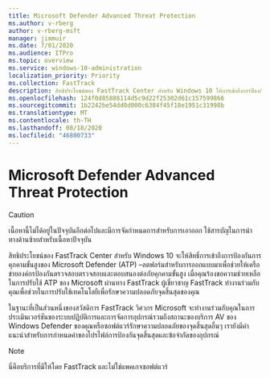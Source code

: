 ```yaml
---
title: Microsoft Defender Advanced Threat Protection
ms.author: v-rberg
author: v-rberg-msft
manager: jimmuir
ms.date: 7/01/2020
ms.audience: ITPro
ms.topic: overview
ms.service: windows-10-administration
localization_priority: Priority
ms.collection: FastTrack
description: สิทธิประโยชน์ของ FastTrack Center สำหรับ Windows 10 ให้การเข้าถึงการป้องกันภัยคุกคามขั้นสูงของ Microsoft Defender (ATP) –บริการใหม่ที่ได้รับการออกแบบมาเพื่อช่วยให้เครือข่ายองค์กรป้องกันตรวจสอบตรวจสอบและตอบสนองต่อภัยคุกคามขั้นสูง
ms.openlocfilehash: 124f0d85888114d5c9d22f25302d61c157599866
ms.sourcegitcommit: 1b2242be54dd0d000c6384f45f18e1951c31998b
ms.translationtype: MT
ms.contentlocale: th-TH
ms.lasthandoff: 08/18/2020
ms.locfileid: "46800733"
---
```

# <a name="microsoft-defender-advanced-threat-protection"></a>Microsoft Defender Advanced Threat Protection

> [!CAUTION]
> เนื้อหานี้ไม่ได้อยู่ในปัจจุบันอีกต่อไปและมีการจัดกำหนดการสำหรับการเอาออก ใช้สารบัญในการนำทางด้านซ้ายสำหรับเนื้อหาปัจจุบัน

สิทธิประโยชน์ของ FastTrack Center สำหรับ Windows 10 จะให้สิทธิ์การเข้าถึงการป้องกันการคุกคามขั้นสูงของ Microsoft Defender (ATP) –ลตฟอร์มสำหรับการออกแบบมาเพื่อช่วยให้เครือข่ายองค์กรป้องกันตรวจสอบตรวจสอบและตอบสนองต่อภัยคุกคามขั้นสูง เมื่อคุณร้องขอความช่วยเหลือในการปรับใช้ ATP ของ Microsoft ผ่านทาง FastTrack ผู้เชี่ยวชาญ FastTrack ทำงานร่วมกับคุณเพื่อช่วยในการปรับใช้เทคโนโลยีเพื่อรักษาความปลอดภัยจุดสิ้นสุดของคุณ

ในฐานะที่เป็นส่วนหนึ่งของสวัสดิการ FastTrack วิศวกร Microsoft จะทำงานร่วมกับคุณในการประเมินเวอร์ชันของระบบปฏิบัติการและการจัดการอุปกรณ์รวมถึงสถานะของบริการ AV ของ Windows Defender ของคุณหรือซอฟต์แวร์รักษาความปลอดภัยของจุดสิ้นสุดอื่นๆ เรายังมีคำแนะนำสำหรับการกำหนดค่าของโปรไฟล์การป้องกันจุดสิ้นสุดและข้อจำกัดของอุปกรณ์  

> [!NOTE]
> นี่คือบริการที่มีให้โดย FastTrack และไม่ใช่แพคเกจซอฟต์แวร์ 

